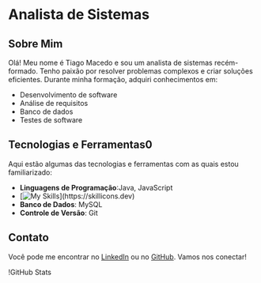 # Analista de Sistemas

## Sobre Mim
Olá! Meu nome é Tiago Macedo e sou um analista de sistemas recém-formado. Tenho paixão por resolver problemas complexos e criar soluções eficientes. Durante minha formação, adquiri conhecimentos em:

- Desenvolvimento de software
- Análise de requisitos
- Banco de dados
- Testes de software

## Tecnologias e Ferramentas0
Aqui estão algumas das tecnologias e ferramentas com as quais estou familiarizado:

- **Linguagens de Programação**:Java, JavaScript
- [![My Skills](https://skillicons.dev/icons?i=js,html,css,)](https://skillicons.dev)
- **Banco de Dados**: MySQL
- **Controle de Versão**: Git

## Contato
Você pode me encontrar no [LinkedIn](https://www.linkedin.com/in/tiago-macedo-545059167/) ou no [GitHub](https://github.com/TiagodMacedo). Vamos nos conectar!

!GitHub Stats
